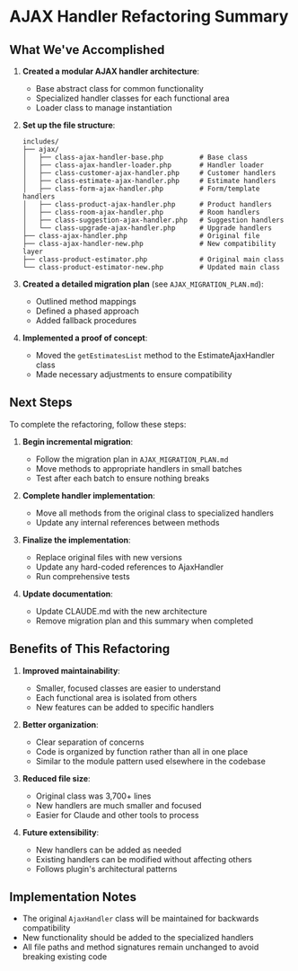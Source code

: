 # AJAX Handler Refactoring Summary

## What We've Accomplished

1. **Created a modular AJAX handler architecture**:
   - Base abstract class for common functionality
   - Specialized handler classes for each functional area
   - Loader class to manage instantiation

2. **Set up the file structure**:
   ```
   includes/
   ├── ajax/
   │   ├── class-ajax-handler-base.php         # Base class
   │   ├── class-ajax-handler-loader.php       # Handler loader
   │   ├── class-customer-ajax-handler.php     # Customer handlers
   │   ├── class-estimate-ajax-handler.php     # Estimate handlers
   │   ├── class-form-ajax-handler.php         # Form/template handlers
   │   ├── class-product-ajax-handler.php      # Product handlers
   │   ├── class-room-ajax-handler.php         # Room handlers
   │   ├── class-suggestion-ajax-handler.php   # Suggestion handlers
   │   └── class-upgrade-ajax-handler.php      # Upgrade handlers
   ├── class-ajax-handler.php                  # Original file
   ├── class-ajax-handler-new.php              # New compatibility layer
   ├── class-product-estimator.php             # Original main class
   └── class-product-estimator-new.php         # Updated main class
   ```

3. **Created a detailed migration plan** (see `AJAX_MIGRATION_PLAN.md`):
   - Outlined method mappings
   - Defined a phased approach
   - Added fallback procedures

4. **Implemented a proof of concept**:
   - Moved the `getEstimatesList` method to the EstimateAjaxHandler class
   - Made necessary adjustments to ensure compatibility

## Next Steps

To complete the refactoring, follow these steps:

1. **Begin incremental migration**:
   - Follow the migration plan in `AJAX_MIGRATION_PLAN.md`
   - Move methods to appropriate handlers in small batches
   - Test after each batch to ensure nothing breaks

2. **Complete handler implementation**:
   - Move all methods from the original class to specialized handlers
   - Update any internal references between methods

3. **Finalize the implementation**:
   - Replace original files with new versions
   - Update any hard-coded references to AjaxHandler
   - Run comprehensive tests

4. **Update documentation**:
   - Update CLAUDE.md with the new architecture
   - Remove migration plan and this summary when completed

## Benefits of This Refactoring

1. **Improved maintainability**:
   - Smaller, focused classes are easier to understand
   - Each functional area is isolated from others
   - New features can be added to specific handlers

2. **Better organization**:
   - Clear separation of concerns
   - Code is organized by function rather than all in one place
   - Similar to the module pattern used elsewhere in the codebase

3. **Reduced file size**:
   - Original class was 3,700+ lines
   - New handlers are much smaller and focused
   - Easier for Claude and other tools to process

4. **Future extensibility**:
   - New handlers can be added as needed
   - Existing handlers can be modified without affecting others
   - Follows plugin's architectural patterns

## Implementation Notes

- The original `AjaxHandler` class will be maintained for backwards compatibility
- New functionality should be added to the specialized handlers
- All file paths and method signatures remain unchanged to avoid breaking existing code